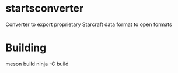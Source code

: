# startsconverter
Converter to export proprietary Starcraft data format to open formats

# Building
meson build
ninja -C build

